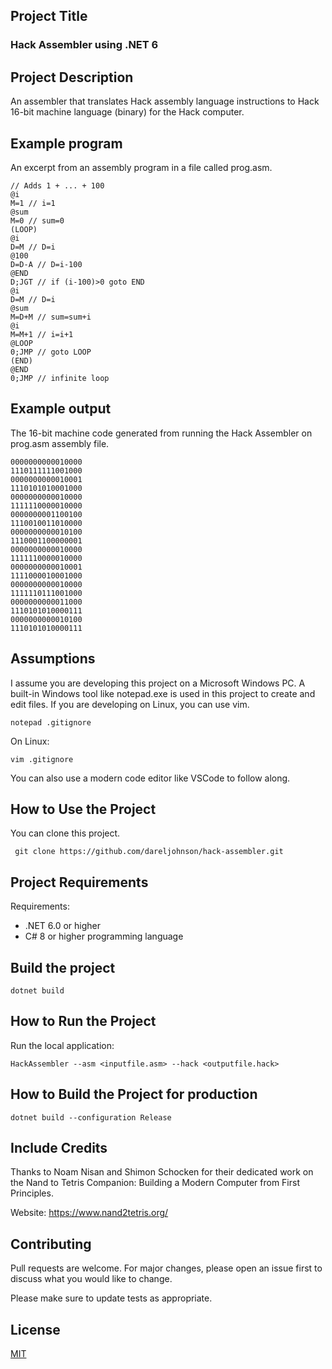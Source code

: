 ## Project Title

### Hack Assembler using .NET 6

## Project Description

An assembler that translates Hack assembly language instructions to Hack 16-bit machine language (binary) for the Hack computer.

## Example program

An excerpt from an assembly program in a file called prog.asm.

```
// Adds 1 + ... + 100
@i
M=1 // i=1
@sum
M=0 // sum=0
(LOOP)
@i
D=M // D=i
@100
D=D-A // D=i-100
@END
D;JGT // if (i-100)>0 goto END
@i
D=M // D=i
@sum
M=D+M // sum=sum+i
@i
M=M+1 // i=i+1
@LOOP
0;JMP // goto LOOP
(END)
@END
0;JMP // infinite loop
```

## Example output

The 16-bit machine code generated from running the Hack Assembler on prog.asm assembly file.

```
0000000000010000
1110111111001000
0000000000010001
1110101010001000
0000000000010000
1111110000010000
0000000001100100
1110010011010000
0000000000010100
1110001100000001
0000000000010000
1111110000010000
0000000000010001
1111000010001000
0000000000010000
1111110111001000
0000000000011000
1110101010000111
0000000000010100
1110101010000111
```


## Assumptions

I assume you are developing this project on a Microsoft Windows PC. A built-in Windows tool like notepad.exe is used in this project to create and edit files. If you are developing on Linux, you can use vim.

```
notepad .gitignore
```

On Linux:

```
vim .gitignore
```

You can also use a modern code editor like VSCode to follow along.

## How to Use the Project

You can clone this project.

```
 git clone https://github.com/dareljohnson/hack-assembler.git
```

## Project Requirements

Requirements:

- .NET 6.0 or higher
- C# 8 or higher programming language

## Build the project

```
dotnet build
```

## How to Run the Project

Run the local application:

```
HackAssembler --asm <inputfile.asm> --hack <outputfile.hack>
```

## How to Build the Project for production


```
dotnet build --configuration Release
```

## Include Credits

Thanks to Noam Nisan and Shimon Schocken for their dedicated work on the Nand to Tetris Companion: Building a Modern Computer from First Principles. 

Website: https://www.nand2tetris.org/


## Contributing

Pull requests are welcome. For major changes, please open an issue first
to discuss what you would like to change.

Please make sure to update tests as appropriate.

## License
[MIT](https://choosealicense.com/licenses/mit/)